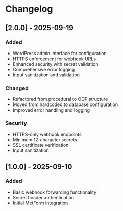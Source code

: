 # Changelog

## [2.0.0] - 2025-09-19

### Added
- WordPress admin interface for configuration
- HTTPS enforcement for webhook URLs
- Enhanced security with secret validation
- Comprehensive error logging
- Input sanitization and validation

### Changed
- Refactored from procedural to OOP structure
- Moved from hardcoded to database configuration
- Improved error handling and logging

### Security
- HTTPS-only webhook endpoints
- Minimum 12-character secrets
- SSL certificate verification
- Input sanitization

## [1.0.0] - 2025-09-10

### Added
- Basic webhook forwarding functionality
- Secret header authentication
- Initial MetForm integration